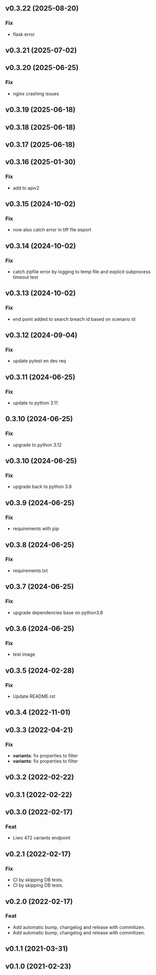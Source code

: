 ## v0.3.22 (2025-08-20)

### Fix

- flask error

## v0.3.21 (2025-07-02)

## v0.3.20 (2025-06-25)

### Fix

- nginx crashing issues

## v0.3.19 (2025-06-18)

## v0.3.18 (2025-06-18)

## v0.3.17 (2025-06-18)

## v0.3.16 (2025-01-30)

### Fix

- add to apiv2

## v0.3.15 (2024-10-02)

### Fix

- now also catch error in tiff file export

## v0.3.14 (2024-10-02)

### Fix

- catch zipfile error by logging to temp file and explicit subprocess timeout test

## v0.3.13 (2024-10-02)

### Fix

- end point added to search breach id based on scenario id

## v0.3.12 (2024-09-04)

### Fix

- update pytest en dev req

## v0.3.11 (2024-06-25)

### Fix

- update to python 3.11

## 0.3.10 (2024-06-25)

### Fix

- upgrade to python 3.12

## v0.3.10 (2024-06-25)

### Fix

- upgrade back to python 3.8

## v0.3.9 (2024-06-25)

### Fix

- requirements with pip

## v0.3.8 (2024-06-25)

### Fix

- requirements.txt

## v0.3.7 (2024-06-25)

### Fix

- upgrade dependencies base on python3.8

## v0.3.6 (2024-06-25)

### Fix

- test image

## v0.3.5 (2024-02-28)

### Fix

- Update README.rst

## v0.3.4 (2022-11-01)

## v0.3.3 (2022-04-21)

### Fix

- **variants**: fix properties to filter
- **variants**: fix properties to filter

## v0.3.2 (2022-02-22)

## v0.3.1 (2022-02-22)

## v0.3.0 (2022-02-17)

### Feat

- Liwo 472 variants endpoint

## v0.2.1 (2022-02-17)

### Fix

- CI by skipping DB tests.
- CI by skipping DB tests.

## v0.2.0 (2022-02-17)

### Feat

- Add automatic bump, changelog and release with commitizen.
- Add automatic bump, changelog and release with commitizen.

## v0.1.1 (2021-03-31)

## v0.1.0 (2021-02-23)
